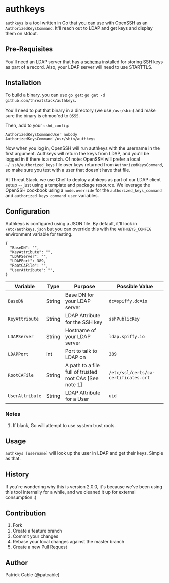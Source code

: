 # authkeys

`authkeys` is a tool written in Go that you can use with OpenSSH as an
`AuthorizedKeysCommand`. It'll reach out to LDAP and get keys and display them
on stdout.

## Pre-Requisites

You'll need an LDAP server that has a
[schema](http://pig.made-it.com/ldap-openssh.html) installed for storing SSH
keys as part of a record. Also, your LDAP server will need to use STARTTLS.

## Installation

To build a binary, you can use `go get`:
`go get -d github.com/threatstack/authkeys`.

You'll need to put that binary in a directory (we use `/usr/sbin`) and make sure
the binary is chmod'ed to `0555`.

Then, add to your `sshd_config`:

```
AuthorizedKeysCommandUser nobody
AuthorizedKeysCommand /usr/sbin/authkeys
```

Now when you log in, OpenSSH will run authkeys with the username in the first
argument. Authkeys will return the keys from LDAP, and you'll be logged in if
there is a match. Of note: OpenSSH will prefer a local `~/.ssh/authorized_keys`
file over keys returned from `AuthorizedKeysCommand`, so make sure you test with
a user that doesn't have that file.

At Threat Stack, we use Chef to deploy authkeys as part of our LDAP client
setup -- just using a template and package resource. We leverage the OpenSSH
cookbook using a `node.override` for the `authorized_keys_command` and
`authorized_keys_command_user` variables.

## Configuration

Authkeys is configured using a JSON file. By default, it'll look in
`/etc/authkeys.json` but you can override this with the `AUTHKEYS_CONFIG`
environment variable for testing.

```
{
  "BaseDN": "",
  "KeyAttribute": "",
  "LDAPServer": "",
  "LDAPPort": 389,
  "RootCAFile": "",
  "UserAttribute": "",
}
```

| Variable        | Type   | Purpose                                                | Possible Value                       |
|-----------------|--------|--------------------------------------------------------|--------------------------------------|
| `BaseDN`        | String | Base DN for your LDAP server                           | `dc=spiffy,dc=io`                    |
| `KeyAttribute`  | String | LDAP Attribute for the SSH key                         | `sshPublicKey`                       |
| `LDAPServer`    | String | Hostname of your LDAP server                           | `ldap.spiffy.io`                     |
| `LDAPPort`      | Int    | Port to talk to LDAP on                                | `389`                                |
| `RootCAFile`    | String | A path to a file full of trusted root CAs [See note 1] | `/etc/ssl/certs/ca-certificates.crt` |
| `UserAttribute` | String | LDAP Attribute for a User                              | `uid`                                |

### Notes

1. If blank, Go will attempt to use system trust roots.

## Usage

`authkeys [username]` will look up the user in LDAP and get their keys. Simple
as that.

## History
If you're wondering why this is version 2.0.0, it's because we've been using
this tool internally for a while, and we cleaned it up for external consumption
:)

## Contribution

1. Fork
1. Create a feature branch
1. Commit your changes
1. Rebase your local changes against the master branch
1. Create a new Pull Request

## Author

Patrick Cable (@patcable)
